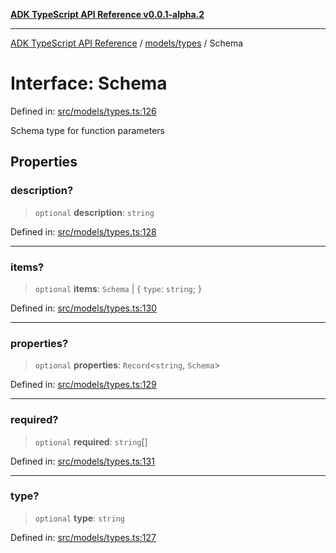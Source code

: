 [**ADK TypeScript API Reference v0.0.1-alpha.2**](../../../README.md)

***

[ADK TypeScript API Reference](../../../modules.md) / [models/types](../README.md) / Schema

# Interface: Schema

Defined in: [src/models/types.ts:126](https://github.com/njraladdin/adk-typescript/blob/main/src/models/types.ts#L126)

Schema type for function parameters

## Properties

### description?

> `optional` **description**: `string`

Defined in: [src/models/types.ts:128](https://github.com/njraladdin/adk-typescript/blob/main/src/models/types.ts#L128)

***

### items?

> `optional` **items**: `Schema` \| \{ `type`: `string`; \}

Defined in: [src/models/types.ts:130](https://github.com/njraladdin/adk-typescript/blob/main/src/models/types.ts#L130)

***

### properties?

> `optional` **properties**: `Record`\<`string`, `Schema`\>

Defined in: [src/models/types.ts:129](https://github.com/njraladdin/adk-typescript/blob/main/src/models/types.ts#L129)

***

### required?

> `optional` **required**: `string`[]

Defined in: [src/models/types.ts:131](https://github.com/njraladdin/adk-typescript/blob/main/src/models/types.ts#L131)

***

### type?

> `optional` **type**: `string`

Defined in: [src/models/types.ts:127](https://github.com/njraladdin/adk-typescript/blob/main/src/models/types.ts#L127)
